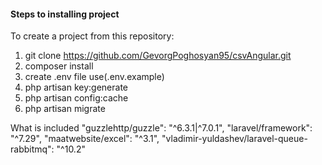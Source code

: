 <h4>Steps to installing project</h4>

To create a project from this repository:

1.  git clone https://github.com/GevorgPoghosyan95/csvAngular.git
2.  composer install
3.  create .env file use(.env.example)
4.  php artisan key:generate
5.  php artisan config:cache
6.  php artisan migrate

What is included
        "guzzlehttp/guzzle": "^6.3.1|^7.0.1",
        "laravel/framework": "^7.29",
        "maatwebsite/excel": "^3.1",
        "vladimir-yuldashev/laravel-queue-rabbitmq": "^10.2"


